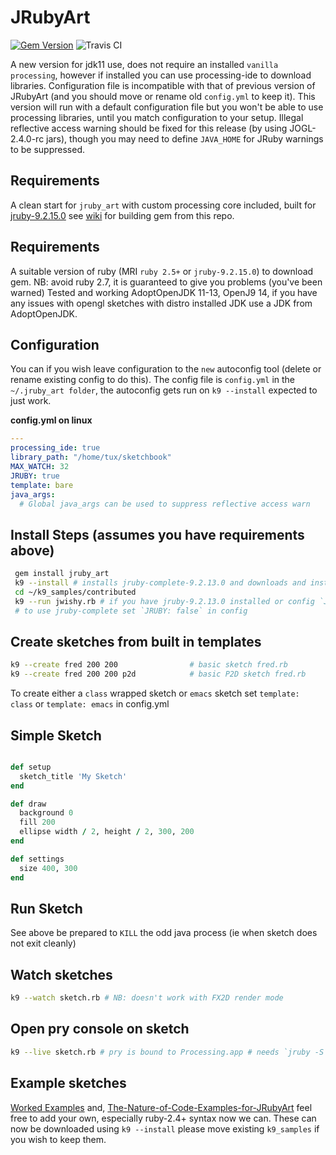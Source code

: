 # JRubyArt

[![Gem Version](https://badge.fury.io/rb/jruby_art.svg)](https://badge.fury.io/rb/jruby_art) ![Travis CI](https://travis-ci.org/ruby-processing/JRubyArt.svg)

A new version for jdk11 use, does not require an installed `vanilla processing`, however if installed you can use processing-ide to download libraries. Configuration file is incompatible with that of previous version of JRubyArt (and you should move or rename old `config.yml` to keep it). This version will run with a default configuration file but you won't be able to use processing libraries, until you match configuration to your setup. Illegal reflective access warning should be fixed for this release (by using JOGL-2.4.0-rc jars), though you may need to define `JAVA_HOME` for JRuby warnings to be suppressed.

## Requirements

A clean start for `jruby_art` with custom processing core included, built for [jruby-9.2.15.0](http://jruby.org/download) see [wiki](https://github.com/ruby-processing/JRubyArt/wiki/Building-latest-gem) for building gem from this repo.

## Requirements

A suitable version of ruby (MRI `ruby 2.5+` or `jruby-9.2.15.0`) to download gem. NB: avoid ruby 2.7, it is guaranteed to give you problems (you've been warned)
Tested and working AdoptOpenJDK 11-13, OpenJ9 14, if you have any issues with opengl sketches with distro installed JDK use a JDK from AdoptOpenJDK.


## Configuration

You can if you wish leave configuration to the `new` autoconfig tool (delete or rename existing config to do this). The config file is `config.yml` in the `~/.jruby_art folder`, the autoconfig gets run on `k9 --install` expected to just work.

**config.yml on linux**

```yaml
---
processing_ide: true
library_path: "/home/tux/sketchbook"
MAX_WATCH: 32
JRUBY: true
template: bare
java_args:
  # Global java_args can be used to suppress reflective access warn
```

## Install Steps (assumes you have requirements above)

```bash
 gem install jruby_art
 k9 --install # installs jruby-complete-9.2.13.0 and downloads and installs samples to ~/k9_samples
 cd ~/k9_samples/contributed
 k9 --run jwishy.rb # if you have jruby-9.2.13.0 installed or config `JRUBY: false`
 # to use jruby-complete set `JRUBY: false` in config
```

## Create sketches from built in templates

```bash
k9 --create fred 200 200                # basic sketch fred.rb
k9 --create fred 200 200 p2d            # basic P2D sketch fred.rb
```

To create either a `class` wrapped sketch or `emacs` sketch set `template: class` or `template: emacs` in config.yml

## Simple Sketch

```ruby

def setup
  sketch_title 'My Sketch'
end

def draw
  background 0
  fill 200
  ellipse width / 2, height / 2, 300, 200
end

def settings
  size 400, 300
end
```

## Run Sketch

See above be prepared to `KILL` the odd java process (ie when sketch does not exit cleanly)

## Watch sketches

```bash
k9 --watch sketch.rb # NB: doesn't work with FX2D render mode
```

## Open pry console on sketch

```bash
k9 --live sketch.rb # pry is bound to Processing.app # needs `jruby -S gem install pry`
```

## Example sketches

[Worked Examples](https://github.com/ruby-processing/JRubyArt-examples) and, [The-Nature-of-Code-Examples-for-JRubyArt](https://github.com/ruby-processing/The-Nature-of-Code-for-JRubyArt) feel free to add your own, especially ruby-2.4+ syntax now we can. These can now be downloaded using `k9 --install` please move existing `k9_samples` if you wish to keep them.

[adopt]: https://adoptopenjdk.net/
[pi]: http://ruby-processing.github.io/JRubyArt/raspberrypi_started/
[rubuto-processing3]: https://github.com/hoshi-sano/ruboto-processing3
[testing]: http://ruby-processing.github.io/testing/testing/
[warnings]: https://monkstone.github.io/jruby_art/update/2019/09/10/Reflective_Access.html
